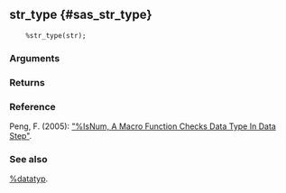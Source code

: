 ## str_type {#sas_str_type}

~~~sas
	%str_type(str);
~~~

### Arguments

### Returns

### Reference
Peng, F. (2005): ["%IsNum, A Macro Function Checks Data Type In Data Step"](http://www.lexjansen.com/pharmasug/2005/CodersCorner/cc01.pdf).

### See also
[%datatyp](http://support.sas.com/documentation/cdl/en/mcrolref/69726/HTML/default/viewer.htm#p14qy9r4wu1an0n11kfn30idvy20.htm).
